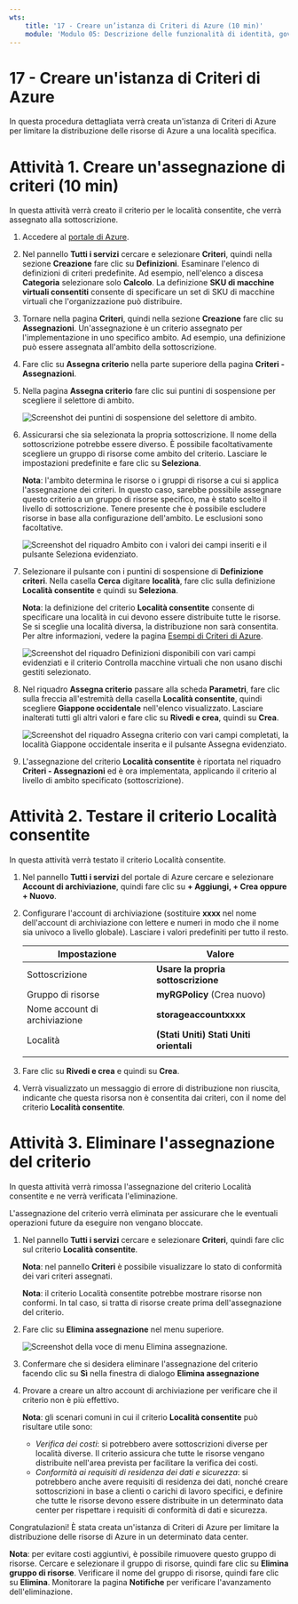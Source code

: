 ```yaml
---
wts:
    title: '17 - Creare un’istanza di Criteri di Azure (10 min)'
    module: 'Modulo 05: Descrizione delle funzionalità di identità, governance, privacy e conformità'
---
```

# 17 - Creare un'istanza di Criteri di Azure

In questa procedura dettagliata verrà creata un'istanza di Criteri di Azure per limitare la distribuzione delle risorse di Azure a una località specifica.

# Attività 1. Creare un'assegnazione di criteri (10 min)

In questa attività verrà creato il criterio per le località consentite, che verrà assegnato alla sottoscrizione. 

1. Accedere al [portale di Azure](https://portal.azure.com).

2. Nel pannello **Tutti i servizi** cercare e selezionare **Criteri**, quindi nella sezione **Creazione** fare clic su **Definizioni**.  Esaminare l'elenco di definizioni di criteri predefinite. Ad esempio, nell'elenco a discesa **Categoria** selezionare solo **Calcolo**. La definizione **SKU di macchine virtuali consentiti** consente di specificare un set di SKU di macchine virtuali che l'organizzazione può distribuire.

3. Tornare nella pagina **Criteri**, quindi nella sezione **Creazione** fare clic su **Assegnazioni**. Un'assegnazione è un criterio assegnato per l'implementazione in uno specifico ambito. Ad esempio, una definizione può essere assegnata all'ambito della sottoscrizione. 

4. Fare clic su **Assegna criterio** nella parte superiore della pagina **Criteri - Assegnazioni**.

5. Nella pagina **Assegna criterio** fare clic sui puntini di sospensione per scegliere il selettore di ambito.

    ![Screenshot dei puntini di sospensione del selettore di ambito.](../images/1401.png)

6. Assicurarsi che sia selezionata la propria sottoscrizione. Il nome della sottoscrizione potrebbe essere diverso. È possibile facoltativamente scegliere un gruppo di risorse come ambito del criterio. Lasciare le impostazioni predefinite e fare clic su **Seleziona**. 

    **Nota**: l'ambito determina le risorse o i gruppi di risorse a cui si applica l'assegnazione dei criteri. In questo caso, sarebbe possibile assegnare questo criterio a un gruppo di risorse specifico, ma è stato scelto il livello di sottoscrizione. Tenere presente che è possibile escludere risorse in base alla configurazione dell'ambito. Le esclusioni sono facoltative.

    ![Screenshot del riquadro Ambito con i valori dei campi inseriti e il pulsante Seleziona evidenziato. ](../images/1402.png)

7. Selezionare il pulsante con i puntini di sospensione di **Definizione criteri**. Nella casella **Cerca** digitare **località**, fare clic sulla definizione **Località consentite** e quindi su **Seleziona**.

    **Nota**: la definizione del criterio **Località consentite** consente di specificare una località in cui devono essere distribuite tutte le risorse. Se si sceglie una località diversa, la distribuzione non sarà consentita. Per altre informazioni, vedere la pagina [Esempi di Criteri di Azure](https://docs.microsoft.com/it-it/azure/governance/policy/samples/index).

   ![Screenshot del riquadro Definizioni disponibili con vari campi evidenziati e il criterio Controlla macchine virtuali che non usano dischi gestiti selezionato.](../images/1403.png)

8.  Nel riquadro **Assegna criterio** passare alla scheda **Parametri**, fare clic sulla freccia all'estremità della casella **Località consentite**, quindi scegliere **Giappone occidentale** nell'elenco visualizzato. Lasciare inalterati tutti gli altri valori e fare clic su **Rivedi e crea**, quindi su **Crea**.

    ![Screenshot del riquadro Assegna criterio con vari campi completati, la località Giappone occidentale inserita e il pulsante Assegna evidenziato.](../images/1404.png)

9. L'assegnazione del criterio **Località consentite** è riportata nel riquadro **Criteri - Assegnazioni** ed è ora implementata, applicando il criterio al livello di ambito specificato (sottoscrizione).

# Attività 2. Testare il criterio Località consentite

In questa attività verrà testato il criterio Località consentite. 

1. Nel pannello **Tutti i servizi** del portale di Azure cercare e selezionare **Account di archiviazione**, quindi fare clic su **+ Aggiungi, + Crea oppure + Nuovo**.

2. Configurare l'account di archiviazione (sostituire **xxxx** nel nome dell'account di archiviazione con lettere e numeri in modo che il nome sia univoco a livello globale). Lasciare i valori predefiniti per tutto il resto. 

    | Impostazione | Valore | 
    | --- | --- |
    | Sottoscrizione | **Usare la propria sottoscrizione** |
    | Gruppo di risorse | **myRGPolicy** (Crea nuovo) |
    | Nome account di archiviazione | **storageaccountxxxx** |
    | Località | **(Stati Uniti) Stati Uniti orientali** |
    | | |

3. Fare clic su **Rivedi e crea** e quindi su **Crea**. 

4. Verrà visualizzato un messaggio di errore di distribuzione non riuscita, indicante che questa risorsa non è consentita dai criteri, con il nome del criterio **Località consentite**.

# Attività 3. Eliminare l'assegnazione del criterio

In questa attività verrà rimossa l'assegnazione del criterio Località consentite e ne verrà verificata l'eliminazione. 

L'assegnazione del criterio verrà eliminata per assicurare che le eventuali operazioni future da eseguire non vengano bloccate.

1. Nel pannello **Tutti i servizi** cercare e selezionare **Criteri**, quindi fare clic sul criterio **Località consentite**.

    **Nota**: nel pannello **Criteri** è possibile visualizzare lo stato di conformità dei vari criteri assegnati.

    **Nota**: il criterio Località consentite potrebbe mostrare risorse non conformi. In tal caso, si tratta di risorse create prima dell'assegnazione del criterio.

2. Fare clic su **Elimina assegnazione** nel menu superiore.

   ![Screenshot della voce di menu Elimina assegnazione.](../images/1407.png)

3. Confermare che si desidera eliminare l'assegnazione del criterio facendo clic su **Sì** nella finestra di dialogo **Elimina assegnazione**

4. Provare a creare un altro account di archiviazione per verificare che il criterio non è più effettivo.

    **Nota**: gli scenari comuni in cui il criterio **Località consentite** può risultare utile sono: 
    - *Verifica dei costi*: si potrebbero avere sottoscrizioni diverse per località diverse. Il criterio assicura che tutte le risorse vengano distribuite nell'area prevista per facilitare la verifica dei costi. 
    - *Conformità ai requisiti di residenza dei dati e sicurezza*: si potrebbero anche avere requisiti di residenza dei dati, nonché creare sottoscrizioni in base a clienti o carichi di lavoro specifici, e definire che tutte le risorse devono essere distribuite in un determinato data center per rispettare i requisiti di conformità di dati e sicurezza.

Congratulazioni! È stata creata un'istanza di Criteri di Azure per limitare la distribuzione delle risorse di Azure in un determinato data center.

**Nota**: per evitare costi aggiuntivi, è possibile rimuovere questo gruppo di risorse. Cercare e selezionare il gruppo di risorse, quindi fare clic su **Elimina gruppo di risorse**. Verificare il nome del gruppo di risorse, quindi fare clic su **Elimina**. Monitorare la pagina **Notifiche** per verificare l'avanzamento dell'eliminazione.
